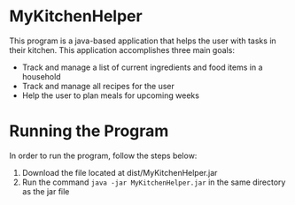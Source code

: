 # MyKitchenHelper
This program is a java-based application that helps the user with tasks in their kitchen. This application accomplishes three main goals:
- Track and manage a list of current ingredients and food items in a household
- Track and manage all recipes for the user
- Help the user to plan meals for upcoming weeks

# Running the Program
In order to run the program, follow the steps below:
1. Download the file located at dist/MyKitchenHelper.jar
2. Run the command ``java -jar MyKitchenHelper.jar`` in the same directory as the jar file
